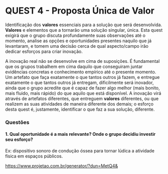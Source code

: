 # QUEST 4 - Proposta Única de Valor

Identificação dos **valores** essenciais para a solução que será desenvolvida. **Valores** e elementos que a tornarão uma solução singular, única. Esta quest exigirá que o grupo discuta profundamente suas observações até o momento, analise as opções e oportunidades presentes naquilo que já levantaram, e tomem uma decisão cerca de qual aspecto/campo irão dedicar esforços para criar inovação.

A inovação real não se desenvolve em cima de suposições. É fundamental que os grupos trabalhem em cima daquilo que conseguiram juntar evidências concretas e conhecimento empírico até o presente momento. Um artefato que faça exatamente o que tantos outros já fazem, e entregue exatamente o que tantos outros já entregam, dificilmente será inovador, ainda que o grupo acredite que é capaz de fazer algo melhor (mais bonito, mais fluido, mais rápido) do que aquilo que está disponível. A inovação virá através de artefatos diferentes, que entreguem **valores** diferentes, ou que realizem as suas atividades de maneira diferente dos demais; o esforço desta quest é, justamente, identificar o que faz a sua solução, diferente.


### Questões
#### 1. Qual oportunidade é a mais relevante? Onde o grupo decidiu investir seu esforço?
Ex: dispositivo sonoro de condução óssea para tornar lúdica a atividade física em espaços públicos.


https://www.projetao.com.br/generator/?dun=MetQ4&

